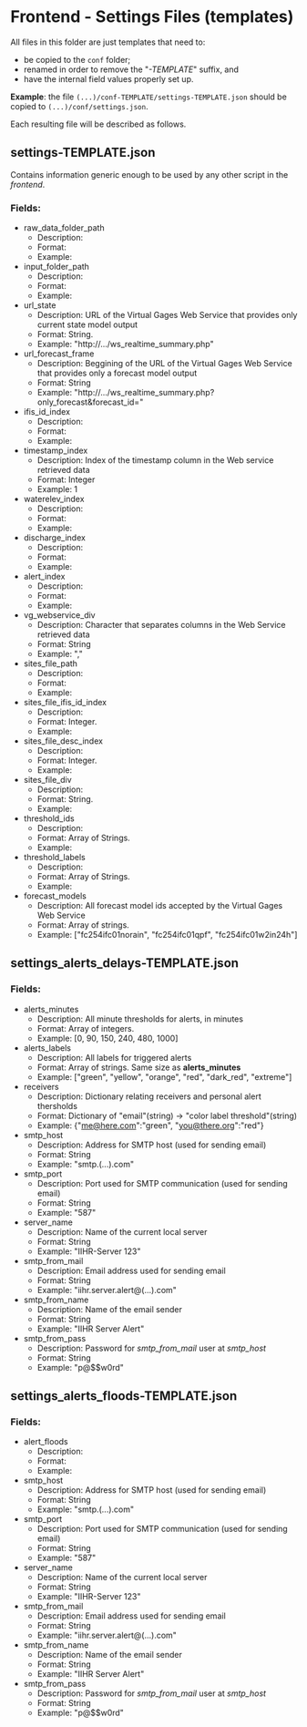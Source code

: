 # Frontend - Settings Files (templates)

All files in this folder are just templates that need to:

- be copied to the ```conf``` folder;
- renamed in order to remove the "*-TEMPLATE*" suffix, and
- have the internal field values properly set up.

**Example**: the file ```(...)/conf-TEMPLATE/settings-TEMPLATE.json``` should be copied to ```(...)/conf/settings.json```.

Each resulting file will be described as follows.

## settings-TEMPLATE.json

Contains information generic enough to be used by any other script in the *frontend*.

### Fields:

- raw\_data\_folder\_path
  - Description:
  - Format:
  - Example: 
- input\_folder\_path
  - Description:
  - Format:
  - Example: 
- url\_state
  - Description: URL of the Virtual Gages Web Service that provides only current state model output
  - Format: String.
  - Example: "http://.../ws\_realtime\_summary.php"
- url\_forecast\_frame
  - Description: Beggining of the URL of the Virtual Gages Web Service that provides only a forecast model output
  - Format: String
  - Example: "http://.../ws\_realtime\_summary.php?only\_forecast&forecast\_id="
- ifis\_id\_index
  - Description:
  - Format:
  - Example:
- timestamp\_index
  - Description: Index of the timestamp column in the Web service retrieved data
  - Format: Integer
  - Example: 1
- waterelev\_index
  - Description:
  - Format:
  - Example:
- discharge\_index
  - Description:
  - Format:
  - Example:
- alert\_index
  - Description:
  - Format:
  - Example:
- vg\_webservice\_div
  - Description: Character that separates columns in the Web Service retrieved data
  - Format: String
  - Example: ","
- sites\_file\_path
  - Description:
  - Format:
  - Example:
- sites\_file\_ifis\_id\_index
  - Description:
  - Format: Integer.
  - Example:
- sites\_file\_desc\_index
  - Description:
  - Format: Integer.
  - Example:
- sites\_file\_div
  - Description:
  - Format: String.
  - Example:
- threshold\_ids
  - Description:
  - Format: Array of Strings.
  - Example:
- threshold\_labels
  - Description:
  - Format: Array of Strings.
  - Example:
- forecast\_models
  - Description: All forecast model ids accepted by the Virtual Gages Web Service
  - Format: Array of strings.
  - Example: ["fc254ifc01norain", "fc254ifc01qpf", "fc254ifc01w2in24h"]


## settings\_alerts\_delays-TEMPLATE.json

### Fields:

- alerts\_minutes
  - Description: All minute thresholds for alerts, in minutes
  - Format: Array of integers.
  - Example: [0, 90, 150, 240, 480, 1000]
- alerts\_labels
  - Description: All labels for triggered alerts
  - Format: Array of strings. Same size as **alerts\_minutes**
  - Example: ["green", "yellow", "orange", "red", "dark\_red", "extreme"]
- receivers
  - Description: Dictionary relating receivers and personal alert thersholds
  - Format: Dictionary of "email"(string) -> "color label threshold"(string)
  - Example: {"me@here.com":"green", "you@there.org":"red"}
- smtp\_host
  - Description: Address for SMTP host (used for sending email)
  - Format: String
  - Example: "smtp.(...).com"
- smtp\_port
  - Description: Port used for SMTP communication (used for sending email)
  - Format: String
  - Example: "587"
- server\_name
  - Description: Name of the current local server
  - Format: String
  - Example: "IIHR-Server 123"
- smtp\_from\_mail
  - Description: Email address used for sending email
  - Format: String
  - Example: "iihr.server.alert@(...).com"
- smtp\_from\_name
  - Description: Name of the email sender
  - Format: String
  - Example: "IIHR Server Alert"
- smtp\_from\_pass
  - Description: Password for *smtp\_from\_mail* user at *smtp\_host*
  - Format: String
  - Example: "p@$$w0rd"

## settings\_alerts\_floods-TEMPLATE.json

### Fields:

- alert_floods
  - Description: 
  - Format: 
  - Example:
- smtp\_host
  - Description: Address for SMTP host (used for sending email)
  - Format: String
  - Example: "smtp.(...).com"
- smtp\_port
  - Description: Port used for SMTP communication (used for sending email)
  - Format: String
  - Example: "587"
- server\_name
  - Description: Name of the current local server
  - Format: String
  - Example: "IIHR-Server 123"
- smtp\_from\_mail
  - Description: Email address used for sending email
  - Format: String
  - Example: "iihr.server.alert@(...).com"
- smtp\_from\_name
  - Description: Name of the email sender
  - Format: String
  - Example: "IIHR Server Alert"
- smtp\_from\_pass
  - Description: Password for *smtp\_from\_mail* user at *smtp\_host*
  - Format: String
  - Example: "p@$$w0rd"
  